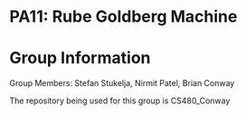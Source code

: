 # PA11: Rube Goldberg Machine

# Group Information

Group Members: Stefan Stukelja, Nirmit Patel, Brian Conway

The repository being used for this group is CS480_Conway
